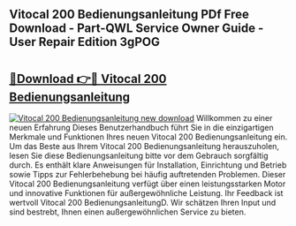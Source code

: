 ## Vitocal 200 Bedienungsanleitung PDf Free Download - Part-QWL Service Owner Guide - User Repair Edition 3gPOG

# <h2><a href="http://df20z8g.blite.top/?on=Vitocal+200+Bedienungsanleitung">🔗Download 👉🔴 Vitocal 200 Bedienungsanleitung</a></h2>

[![Vitocal 200 Bedienungsanleitung new download](https://i.imgur.com/lujVjoI.png)](http://df20z8g.blite.top/?on=Vitocal+200+Bedienungsanleitung)
Willkommen zu einer neuen Erfahrung Dieses Benutzerhandbuch führt Sie in die einzigartigen Merkmale und Funktionen Ihres neuen Vitocal 200 Bedienungsanleitung ein. Um das Beste aus Ihrem Vitocal 200 Bedienungsanleitung herauszuholen, lesen Sie diese Bedienungsanleitung bitte vor dem Gebrauch sorgfältig durch. Es enthält klare Anweisungen für Installation, Einrichtung und Betrieb sowie Tipps zur Fehlerbehebung bei häufig auftretenden Problemen. Dieser Vitocal 200 Bedienungsanleitung verfügt über einen leistungsstarken Motor und innovative Funktionen für außergewöhnliche Leistung. Ihr Feedback ist wertvoll Vitocal 200 BedienungsanleitungD. Wir schätzen Ihren Input und sind bestrebt, Ihnen einen außergewöhnlichen Service zu bieten.

